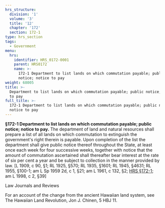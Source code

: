 ```yaml
---
hrs_structure:
  division: '1'
  volume: '3'
  title: '12'
  chapter: '172'
  section: 172-1
type: hrs_section
tags:
  - Government
menu:
  hrs:
    identifier: HRS_0172-0001
    parent: HRS0172
    name: >-
      172-1 Department to list lands on which commutation payable; public
      notice; notice to pay
weight: 68005
title: >-
  Department to list lands on which commutation payable; public notice; notice
  to pay
full_title: >-
  172-1 Department to list lands on which commutation payable; public notice;
  notice to pay
---
```

**§172-1 Department to list lands on which commutation payable; public notice; notice to pay.** The department of land and natural resources shall prepare a list of all lands on which commutation to extinguish the government's right therein is payable. Upon completion of the list the department shall give public notice thereof throughout the State, at least once each week for four successive weeks, together with notice that the amount of commutation ascertained shall thereafter bear interest at the rate of six per cent a year and be subject to collection in the manner provided by law. [L 1909, c 90, §1; RL 1925, §570; RL 1935, §1601; RL 1945, §4631; RL 1955, §100-1; am L Sp 1959 2d, c 1, §21; am L 1961, c 132, §2; [HRS §172-1](/title-12/chapter-172/section-172-1/); am L 1998, c 2, §39]

Law Journals and Reviews

For an account of the change from the ancient Hawaiian land system, see The Hawaiian Land Revolution, Jon J. Chinen, 5 HBJ 11.
